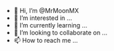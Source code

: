 - 👋 Hi, I’m @MrMoonMX
- 👀 I’m interested in ...
- 🌱 I’m currently learning ...
- 💞️ I’m looking to collaborate on ...
- 📫 How to reach me ...

<!---
MrMoonMX/MrMoonMX is a ✨ special ✨ repository because its `README.md` (this file) appears on your GitHub profile.
You can click the Preview link to take a look at your changes.
--->
